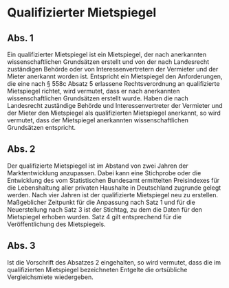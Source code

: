 # Qualifizierter Mietspiegel



## Abs. 1

 Ein qualifizierter Mietspiegel ist ein Mietspiegel, der nach anerkannten wissenschaftlichen Grundsätzen erstellt und von der nach Landesrecht zuständigen Behörde oder von Interessenvertretern der Vermieter und der Mieter anerkannt worden ist. Entspricht ein Mietspiegel den Anforderungen, die eine nach § 558c Absatz 5 erlassene Rechtsverordnung an qualifizierte Mietspiegel richtet, wird vermutet, dass er nach anerkannten wissenschaftlichen Grundsätzen erstellt wurde. Haben die nach Landesrecht zuständige Behörde und Interessenvertreter der Vermieter und der Mieter den Mietspiegel als qualifizierten Mietspiegel anerkannt, so wird vermutet, dass der Mietspiegel anerkannten wissenschaftlichen Grundsätzen entspricht.

## Abs. 2

 Der qualifizierte Mietspiegel ist im Abstand von zwei Jahren der Marktentwicklung anzupassen. Dabei kann eine Stichprobe oder die Entwicklung des vom Statistischen Bundesamt ermittelten Preisindexes für die Lebenshaltung aller privaten Haushalte in Deutschland zugrunde gelegt werden. Nach vier Jahren ist der qualifizierte Mietspiegel neu zu erstellen. Maßgeblicher Zeitpunkt für die Anpassung nach Satz 1 und für die Neuerstellung nach Satz 3 ist der Stichtag, zu dem die Daten für den Mietspiegel erhoben wurden. Satz 4 gilt entsprechend für die Veröffentlichung des Mietspiegels.

## Abs. 3

 Ist die Vorschrift des Absatzes 2 eingehalten, so wird vermutet, dass die im qualifizierten Mietspiegel bezeichneten Entgelte die ortsübliche Vergleichsmiete wiedergeben. 

